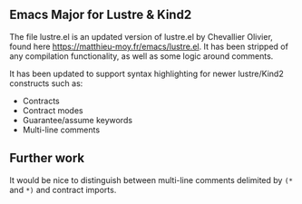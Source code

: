 ## Emacs Major for Lustre & Kind2

The file lustre.el is an updated version of lustre.el by Chevallier Olivier, found here https://matthieu-moy.fr/emacs/lustre.el. It has been stripped of any compilation functionality, as well
as some logic around comments.

It has been updated to support syntax highlighting for newer lustre/Kind2 constructs such as:
- Contracts
- Contract modes
- Guarantee/assume keywords
- Multi-line comments


## Further work

It would be nice to distinguish between multi-line comments delimited by `(*` and `*)` and
contract imports.

